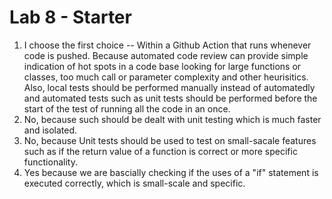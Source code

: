 # Lab 8 - Starter
1. I choose the first choice -- Within a Github Action that runs whenever code is pushed. 
Because automated code review can provide simple indication of hot spots in a code base looking for large functions or classes, too much call or parameter complexity and other heurisitics. Also, local tests should be performed manually instead of automatedly and automated tests such as unit tests should be performed before the start of the test of running all the code in an once. 
2. No, because such should be dealt with unit testing which is much faster and isolated. 
3. No, because Unit tests should be used to test on small-sacale features such as if the return value of a function is correct or more specific functionality.
4. Yes because we are bascially checking if the uses of a "if" statement is executed correctly, which is small-scale and specific. 